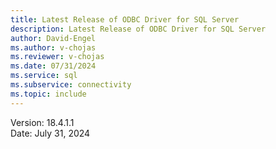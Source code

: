 ```yaml
---
title: Latest Release of ODBC Driver for SQL Server
description: Latest Release of ODBC Driver for SQL Server
author: David-Engel
ms.author: v-chojas
ms.reviewer: v-chojas
ms.date: 07/31/2024
ms.service: sql
ms.subservice: connectivity
ms.topic: include
---
```


Version: 18.4.1.1  
Date: July 31, 2024  
